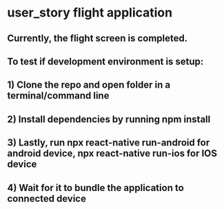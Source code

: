 # user_story flight application
## Currently, the flight screen is completed.

## To test if development environment is setup:
## 1) Clone the repo and open folder in a terminal/command line 
## 2) Install dependencies by running npm install
## 3) Lastly, run npx react-native run-android for android device, npx react-native run-ios for IOS device
## 4) Wait for it to bundle the application to connected device



